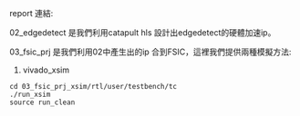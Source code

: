 report 連結:

02_edgedetect 是我們利用catapult hls 設計出edgedetect的硬體加速ip。

03_fsic_prj 是我們利用02中產生出的ip 合到FSIC，這裡我們提供兩種模擬方法:

1. vivado_xsim
```
cd 03_fsic_prj_xsim/rtl/user/testbench/tc
./run_xsim
source run_clean
```
